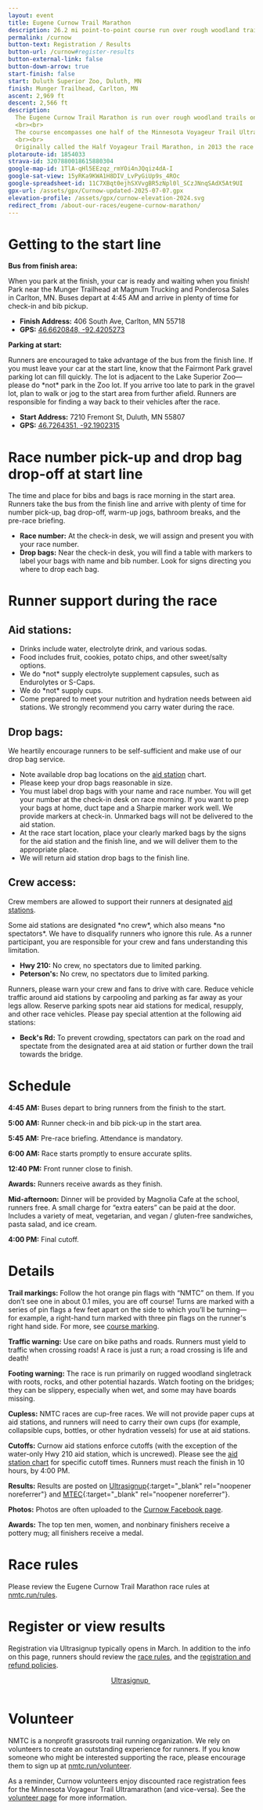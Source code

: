 ```yaml
---
layout: event
title: Eugene Curnow Trail Marathon
description: 26.2 mi point-to-point course run over rough woodland trails.
permalink: /curnow
button-text: Registration / Results
button-url: /curnow#register-results
button-external-link: false
button-down-arrow: true
start-finish: false
start: Duluth Superior Zoo, Duluth, MN
finish: Munger Trailhead, Carlton, MN
ascent: 2,969 ft
descent: 2,566 ft
description:
  The Eugene Curnow Trail Marathon is run over rough woodland trails on a point-to-point course from the Lake Superior Zoo in Duluth, MN, to Carlton, MN.
  <br><br>
  The course encompasses one half of the Minnesota Voyageur Trail Ultramarathon, plus a bit extra to reach 26.2 miles. NMTC introduced the race in 1992 as a thank you to Voyageur volunteers and an introduction to the course for those exploring the 50 miler. The race has become wildly popular in its own right.
  <br><br>
  Originally called the Half Voyageur Trail Marathon, in 2013 the race took the name of its indefatigable founder, the local trail and ultramarathon running legend <a href="/legends">Eugene Curnow</a>. Gene’s energy, enthusiasm, and volunteer spirit played a significant role in the success of the Minnesota Voyageur, the growth of the northern Minnesota running community, and the development of the sport of trail running in general.
plotaroute-id: 1854033
strava-id: 3207880018615880304
google-map-id: 1TlA-qHl5EEzqz_rmYOi4nJQqiz4dA-I
google-sat-view: 15yRKa9KWA1H8DIV_LvPyGiUp9s_4ROc
google-spreadsheet-id: 11C7XBqt0ejhSXVvgBR5zNpl0l_SCzJNnqSAdX5At9UI
gpx-url: /assets/gpx/Curnow-updated-2025-07-07.gpx
elevation-profile: /assets/gpx/curnow-elevation-2024.svg
redirect_from: /about-our-races/eugene-curnow-marathon/
---
```


# Getting to the start line

**Bus from finish area:**

When you park at the finish, your car is ready and waiting when you finish! Park near the Munger Trailhead at Magnum Trucking and Ponderosa Sales in Carlton, MN. Buses depart at 4:45 AM and arrive in plenty of time for check-in and bib pickup.

* **Finish Address:** 406 South Ave, Carlton, MN 55718
* **GPS:** [46.6620848, -92.4205273](https://maps.app.goo.gl/dtaecq7rvTo44A5V6) <img class="arrow-blank" src="/assets/icons/arrow-up-right-from-square.svg" alt="">

**Parking at start:**

Runners are encouraged to take advantage of the bus from the finish line. If you must leave your car at the start line, know that the Fairmont Park gravel parking lot can fill quickly. The lot is adjacent to the Lake Superior Zoo—please do \*not\* park in the Zoo lot. If you arrive too late to park in the gravel lot, plan to walk or jog to the start area from further afield. Runners are responsible for finding a way back to their vehicles after the race.
* **Start Address:** 7210 Fremont St, Duluth, MN 55807
* **GPS:** [46.7264351, -92.1902315](https://maps.app.goo.gl/D8NzRvwSxxSKiKqY7) <img class="arrow-blank" src="/assets/icons/arrow-up-right-from-square.svg" alt="">

# Race number pick-up and drop bag drop-off at start line

The time and place for bibs and bags is race morning in the start area. Runners take the bus from the finish line and arrive with plenty of time for number pick-up, bag drop-off, warm-up jogs, bathroom breaks, and the pre-race briefing.

* **Race number:** At the check-in desk, we will assign and present you with your race number.
* **Drop bags:**  Near the check-in desk, you will find a table with markers to label your bags with name and bib number. Look for signs directing you where to drop each bag.

# Runner support during the race

## Aid stations:
* Drinks include water, electrolyte drink, and various sodas.
* Food includes fruit, cookies, potato chips, and other sweet/salty options.
* We do \*not\* supply electrolyte supplement capsules, such as Endurolytes or S-Caps.
* We do \*not\* supply cups.
* Come prepared to meet your nutrition and hydration needs between aid stations. We strongly recommend you carry water during the race.

## Drop bags:

We heartily encourage runners to be self-sufficient and make use of our drop bag service.

* Note available drop bag locations on the [aid station](#aid-stations) chart.
* Please keep your drop bags reasonable in size.
* You must label drop bags with your name and race number. You will get your number at the check-in desk on race morning. If you want to prep your bags at home, duct tape and a Sharpie marker work well. We provide markers at check-in. Unmarked bags will not be delivered to the aid station.
* At the race start location, place your clearly marked bags by the signs for the aid station and the finish line, and we will deliver them to the appropriate place.
* We will return aid station drop bags to the finish line.

## Crew access:

Crew members are allowed to support their runners at designated [aid stations](#aid-stations).  

Some aid stations are designated \*no crew\*, which also means \*no spectators*\. We have to disqualify runners who ignore this rule. As a runner participant, you are responsible for your crew and fans understanding this limitation.

* **Hwy 210:** No crew, no spectators due to limited parking.
* **Peterson's:** No crew, no spectators due to limited parking.

Runners, please warn your crew and fans to drive with care. Reduce vehicle traffic around aid stations by carpooling and parking as far away as your legs allow. Reserve parking spots near aid stations for medical, resupply, and other race vehicles. Please pay special attention at the following aid stations:

* **Beck's Rd:** To prevent crowding, spectators can park on the road and spectate from the designated area at aid station or further down the trail towards the bridge.

# Schedule

**4:45 AM:** Buses depart to bring runners from the finish to the start.

**5:00 AM:** Runner check-in and bib pick-up in the start area.

**5:45 AM:** Pre-race briefing. Attendance is mandatory.

**6:00 AM:** Race starts promptly to ensure accurate splits.

**12:40 PM:** Front runner close to finish.

**Awards:** Runners receive awards as they finish.

**Mid-afternoon:** Dinner will be provided by Magnolia Cafe at the school, runners free. A small charge for “extra eaters” can be paid at the door. Includes a variety of meat, vegetarian, and vegan / gluten-free sandwiches, pasta salad, and ice cream.

**4:00 PM:** Final cutoff.

# Details

**Trail markings:** Follow the hot orange pin flags with “NMTC” on them. If you don’t see one in about 0.1 miles, you are off course! Turns are marked with a series of pin flags a few feet apart on the side to which you’ll be turning—for example, a right-hand turn marked with three pin flags on the runner's right hand side. For more, see [course marking](/course-marking).

**Traffic warning:** Use care on bike paths and roads. Runners must yield to traffic when crossing roads! A race is just a run; a road crossing is life and death!  

**Footing warning:** The race is run primarily on rugged woodland singletrack with roots, rocks, and other potential hazards. Watch footing on the bridges; they can be slippery, especially when wet, and some may have boards missing.

**Cupless:** NMTC races are cup-free races. We will not provide paper cups at aid stations, and runners will need to carry their own cups (for example, collapsible cups, bottles, or other hydration vessels) for use at aid stations.

**Cutoffs:** Curnow aid stations enforce cutoffs (with the exception of the water-only Hwy 210 aid station, which is uncrewed). Please see the [aid station chart](#aid-stations) for specific cutoff times. Runners must reach the finish in 10 hours, by 4:00 PM.

**Results:** Results are posted on [Ultrasignup](https://ultrasignup.com/results_event.aspx?did=101010){:target="_blank" rel="noopener noreferrer"} and [MTEC](https://www.mtecresults.com/race/leaderboard/15693){:target="_blank" rel="noopener noreferrer"}.

**Photos:** Photos are often uploaded to the [Curnow Facebook page](https://www.facebook.com/minnesotavoyageur).

**Awards:** The top ten men, women, and nonbinary finishers receive a pottery mug; all finishers receive a medal.

# Race rules

Please review the Eugene Curnow Trail Marathon race rules at [nmtc.run/rules](/rules).

# Register or view results

Registration via Ultrasignup typically opens in March. In addition to the info on this page, runners should review the [race rules](/rules), and the [registration and refund policies](/registration).

<a id="register-results"></a>
<div class="container" style="display:flex;padding-bottom:1em;">
  <a href="https://ultrasignup.com/register.aspx?did=122153" style="margin: 0 auto;" target="blank">
    <div class="button" onclick="ga('send', 'event', 'Button', 'Click', 'curnow-ultrasignup')">
      Ultrasignup <img class="arrow-blank" src="/assets/icons/arrow-up-right-from-square-light.svg" alt="" style="padding-left: 0.25em;">
    </div>
  </a>
</div>

# Volunteer

NMTC is a nonprofit grassroots trail running organization. We rely on volunteers to create an outstanding experience for runners. If you know someone who might be interested supporting the race, please encourage them to sign up at [nmtc.run/volunteer](/volunteer).

As a reminder, Curnow volunteers enjoy discounted race registration fees for the Minnesota Voyageur Trail Ultramarathon (and vice-versa). See the [volunteer page](/volunteer) for more information.

